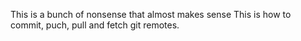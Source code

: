 

This is a bunch of nonsense that almost makes sense 
This is how to commit, puch, pull and fetch git remotes.

